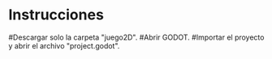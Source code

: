 ﻿# Instrucciones
#Descargar solo la carpeta "juego2D".
#Abrir GODOT.
#Importar el proyecto y abrir el archivo "project.godot".
